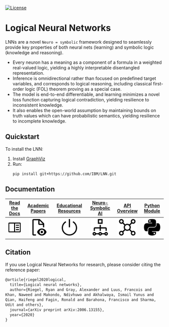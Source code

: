 [![License](https://img.shields.io/github/license/IBM/LNN)](https://github.com/IBM/LNN/blob/master/LICENSE)

# Logical Neural Networks
LNNs are a novel `Neuro = symbolic` framework designed to seamlessly provide key
properties of both neural nets (learning) and symbolic logic (knowledge and reasoning).

- Every neuron has a meaning as a component of a formula in a weighted 
  real-valued logic, yielding a highly interpretable disentangled representation. 
- Inference is omnidirectional rather than focused on predefined target
  variables, and corresponds to logical reasoning, including classical
  first-order logic (FOL) theorem proving as a special case.
- The model is end-to-end differentiable, and learning minimizes a novel loss 
  function capturing logical contradiction, yielding resilience to inconsistent
  knowledge. 
- It also enables the open-world assumption by maintaining bounds on truth values
  which can have probabilistic semantics, yielding resilience to incomplete 
  knowledge.

## Quickstart

To install the LNN:
1. Install [GraphViz](https://www.graphviz.org/download/)
2. Run: 
   ```
   pip install git+https://github.com/IBM/LNN.git
   ```

## Documentation

| [Read the Docs][Docs] | [Academic Papers][Papers]	| [Educational Resources][Education] | [Neuro-Symbolic AI][Neuro-Symbolic AI] | [API Overview][API] | [Python Module][Module] |
|:-----------------------:|:---------------------------:|:-----------------:|:----------:|:-------:|:-------:|
| [<img src=https://raw.githubusercontent.com/carbon-design-system/carbon/4538ba9816f15e50d56045af4c149f8d1eebd336/packages/icons/src/svg/32/notebook.svg alt="Wiki" width="60"/>][Docs] | [<img src=https://raw.githubusercontent.com/carbon-design-system/carbon/4538ba9816f15e50d56045af4c149f8d1eebd336/packages/icons/src/svg/32/document--view.svg alt="Academic Papers" width="60"/>][Papers] |  [<img src=https://raw.githubusercontent.com/carbon-design-system/carbon/4538ba9816f15e50d56045af4c149f8d1eebd336/packages/icons/src/svg/32/power.svg alt="Getting Started" width="60"/>][Education] | [<img src=https://raw.githubusercontent.com/carbon-design-system/carbon/main/packages/icons/src/svg/32/load-balancer--network.svg alt="Neuro-Symbolic AI" width="60"/>][Neuro-Symbolic AI] | [<img src=https://raw.githubusercontent.com/carbon-design-system/carbon/4538ba9816f15e50d56045af4c149f8d1eebd336/packages/icons/src/svg/32/api.svg alt="API" width="60"/>][API] | [<img src=https://raw.githubusercontent.com/carbon-design-system/carbon/main/packages/icons/src/svg/32/logo--python.svg alt="Contribute" width="60"/>][Module] |


## Citation
If you use Logical Neural Networks for research, please consider citing the
reference paper:
```raw
@article{riegel2020logical,
  title={Logical neural networks},
  author={Riegel, Ryan and Gray, Alexander and Luus, Francois and Khan, Naweed and Makondo, Ndivhuwo and Akhalwaya, Ismail Yunus and Qian, Haifeng and Fagin, Ronald and Barahona, Francisco and Sharma, Udit and others},
  journal={arXiv preprint arXiv:2006.13155},
  year={2020}
}
```


[Docs]: https://ibm.github.io/LNN/index.html
[Papers]: https://ibm.github.io/LNN/papers.html
[Education]: https://ibm.github.io/LNN/education/education.html
[API]: https://ibm.github.io/LNN/usage.html
[Module]: https://ibm.github.io/LNN/lnn/LNN.html
[Neuro-Symbolic AI]: https://research.ibm.com/teams/neuro-symbolic-ai